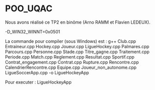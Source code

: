 # POO_UQAC

Nous avons réalisé ce TP2 en binôme (Arno RAMM et Flavien LEDEUX).


-D_WIN32_WINNT=0x0501

La commande pour compiler (sous Windows) est : g++ Club.cpp Entraineur.cpp Hockey.cpp Joueur.cpp LigueHockey.cpp Palmares.cpp Parcours.cpp Personne.cpp Stade.cpp Titre_gagne.cpp Traitement.cpp Periode.cpp Match.cpp Reglement.cpp Resultat.cpp Sportif.cpp Contrat_engagement.cpp Contrat.cpp Rupture.cpp Rencontre.cpp CalendrierRencontre.cpp Equipe.cpp Joueur_non_autonome.cpp LigueSoccerApp.cpp -o LigueHockeyApp

Pour executer : LigueHockeyApp
